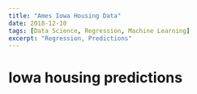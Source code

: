 ```yaml
---
title: "Ames Iowa Housing Data"
date: 2018-12-10
tags: [Data Science, Regression, Machine Learning]
excerpt: "Regression, Predictions"
---
```


# Iowa housing predictions
